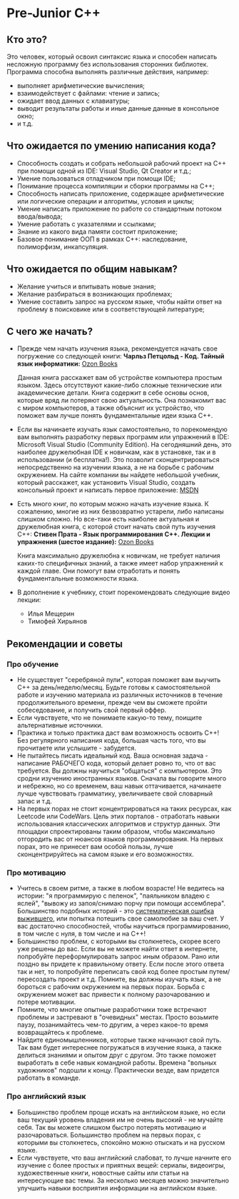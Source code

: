 # Pre-Junior C++

## Кто это?

Это человек, который освоил синтаксис языка и способен написать несложную программу без использования сторонних библиотек. Программа способна выполнять различные действия, например:
- выполняет арифметические вычисления;
- взаимодействует с файлами: чтение и запись;
- ожидает ввод данных с клавиатуры;
- выводит результаты работы и иные данные данные в консольное окно;
- и т.д.


## Что ожидается по умению написания кода?

- Способность создать и собрать небольшой рабочий проект на C++ при помощи одной из IDE: Visual Studio, Qt Creator и т.д.;
- Умение пользоваться отладчиком при помощи IDE;
- Понимание процесса компиляции и сборки программы на C++;
- Способность написать приложение, содержащее арифметические или логические операции и алгоритмы, условия и циклы;
- Умение написать приложение по работе со стандартным потоком ввода/вывода;
- Умение работать с указателями и ссылками;
- Знание из какого вида памяти состоит приложение; 
- Базовое понимание ООП в рамках C++: наследование, полиморфизм, инкапсуляция.


## Что ожидается по общим навыкам?

- Желание учиться и впитывать новые знания;
- Желание разбираться в возникающих проблемах;
- Умение составить запрос на русском языке, чтобы найти ответ на проблему в поисковике или в соответствующей литературе;


## С чего же начать?

- Прежде чем начать изучения языка, рекомендуется начать свое погружение со следующей книги: **Чарльз Петцольд - Код. Тайный язык информатики:** [Ozon Books](https://www.ozon.ru/context/detail/id/125884/)

    Данная книга расскажет вам об устройстве компьютера простым языком. Здесь отсутствуют какие-либо сложные технические или академические детали. Книга содержит в себе основы основ, которые вряд ли потеряют свою актуальность. Она познакомит вас с миром компьютеров, а также объяснит их устройство, что поможет вам лучше понять фундаментальные идеи языка C++. 

- Если вы начинаете изучать язык самостоятельно, то порекомендую вам выполнять разработку первых программ или упражнений в IDE: Microsoft Visual Studio (Community Edition). На сегодняшний день, это наиболее дружелюбная IDE к новичкам, как в установке, так и в использовании (и бесплатна!). Это позволит сконцентрироваться непосредственно на изучении языка, а не на борьбе с рабочим окружением. На сайте компании вы найдете небольшой учебник, который расскажет, как установить Visual Studio, создать консольный проект и написать первое приложение: [MSDN](https://docs.microsoft.com/ru-ru/cpp/build/vscpp-step-0-installation?view=msvc-160)

- Есть много книг, по которым можно начать изучение языка. К сожалению, многие из них безвозвратно устарели, либо написаны слишком сложно. Но все-таки есть наиболее актуальная и дружелюбная книга, с которой стоит начать свой путь изучения C++: **Стивен Прата - Язык программирования C++. Лекции и упражнения (шестое издание):** [Ozon Books](https://www.ozon.ru/product/yazyk-programmirovaniya-c-lektsii-i-uprazhneniya-147417584/?utm_source=google&utm_medium=cpc&utm_campaign=RF_Product_Shopping_Books_super&gclid=CjwKCAjw7diEBhB-EiwAskVi11zEQ2QeqLjT8AEBCYC5IWzgpdgLIErY3c7eLfgnPSFic9M8Eh2pPRoCSHIQAvD_BwE)

    Книга максимально дружелюбна к новичкам, не требует наличия каких-то специфичных знаний, а также имеет набор упражнений к каждой главе. Они помогут вам отработать и понять фундаментальные возможности языка.

- В дополнение к учебнику, стоит порекомендовать следующие видео лекции:
    - Илья Мещерин
    - Тимофей Хирьянов

## Рекомендации и советы

### Про обучение
- Не существует "серебряной пули", которая поможет вам выучить C++ за день/неделю/месяц. Будьте готовы к самостоятельной работе и изучению материала из различных источников в течение продолжительного времени, прежде чем вы сможете пройти собеседование, и получить свой первый оффер.
- Если чувствуете, что не понимаете какую-то тему, поищите альтернативные источники. 
- Практика и только практика даст вам возможность освоить C++! Без регулярного написания кода, большая часть того, что вы прочитаете или услышите - забудется.
- Не пытайтесь писать идеальный код. Ваша основная задача - написание РАБОЧЕГО кода, который делает ровно то, что от вас требуется. Вы должны научиться "общаться" с компьютером. Это сродни изучению иностранных языков. Сначала вы говорите много и небрежно, но со временем, ваш навык оттачивается, начинаете лучше чувствовать грамматику, увеличиваете свой словарный запас и т.д.
- На первых порах не стоит концентрироваться на таких ресурсах, как Leetcode или CodeWars. Цель этих порталов - отработать навыки использования классических алгоритмов и структур данных. Эти площадки спроектированы таким образом, чтобы максимально отгородить вас от нюансов языков программирования. На первых порах, это не принесет вам особой пользы, лучше сконцентрируйтесь на самом языке и его возможностях.

### Про мотивацию
- Учитесь в своем ритме, а также в любом возрасте! Не ведитесь на истории: "я программирую с пеленок", "паяльником владею с яслей", "вывожу из запоя/снимаю порчу при помощи ассемблера". Большинство подобных историй - это [систематическая ошибка выжившего](https://ru.wikipedia.org/wiki/Систематическая_ошибка_выжившего), или попытка потешить свое самолюбие за ваш счет. У вас достаточно способностей, чтобы научиться программированию, в том числе с нуля, в том числе и на C++!
- Большинство проблем, с которыми вы столкнетесь, скорее всего уже решены до вас. Если вы не можете найти ответ в интернете, попробуйте переформулировать запрос иным образом. Рано или поздно вы придете к правильному ответу. Если после этого ответа так и нет, то попробуйте переписать свой код более простым путем/пересоздать проект и т.д. Помните, вы должны изучать язык, а не бороться с рабочим окружением на первых порах. Борьба с окружением может вас привести к полному разочарованию и потере мотивации.
- Помните, что многие опытные разработчики тоже встречают проблемы и застревают в "очевидных" местах. Просто возьмите паузу, позанимайтесь чем-то другим, а через какое-то время возвращайтесь к проблеме.
- Найдите единомышленников, которые также начинают свой путь. Так вам будет интереснее погружаться в изучение языка, а также делиться знаниями и опытом друг с другом. Это также поможет выработать в себе навык командной работы. Времена "вольных художников" подошли к концу. Практически везде, вам придется работать в команде.

### Про английский язык
- Большинство проблем проще искать на английском языке, но если ваш текущий уровень владения им не очень высокий - не мучайте себя. Так вы можете слишком быстро потерять мотивацию и разочароваться. Большинство проблем на первых порах, с которыми вы столкнетесь, спокойно можно отыскать и на русском языке.
- Если чувствуете, что ваш английский слабоват, то лучше начните его изучение с более простых и приятных вещей: сериалы, видеоигры, художественные книги, новостные сайты или статьи на интересующие вас темы. За несколько месяцев можно значительно улучшить навыки восприятия информации на английском языке.
